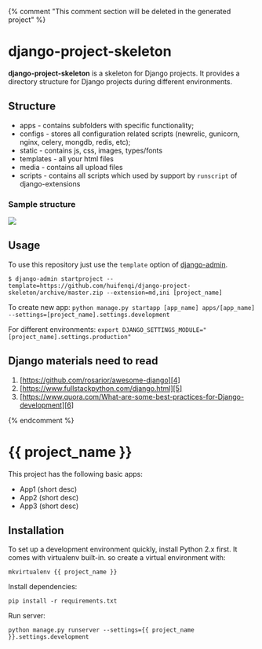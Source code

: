 {% comment "This comment section will be deleted in the generated project" %}

# django-project-skeleton

**django-project-skeleton** is a skeleton for Django projects. It provides a directory structure for Django projects during different environments.

## Structure

* apps - contains subfolders with specific functionality;
* configs - stores all configuration related scripts (newrelic, gunicorn, nginx, celery, mongdb, redis, etc);
* static - contains js, css, images, types/fonts
* templates - all your html files
* media - contains all upload files
* scripts - contains all scripts which used by support by `runscript` of django-extensions

### Sample structure

![][structure]

## Usage

To use this repository just use the `template` option of [django-admin][3].

	$ django-admin startproject --template=https://github.com/huifenqi/django-project-skeleton/archive/master.zip --extension=md,ini [project_name]

To create new app: `python manage.py startapp [app_name] apps/[app_name] --settings=[project_name].settings.development`

For different environments: `export DJANGO_SETTINGS_MODULE="[project_name].settings.production"`

## Django materials need to read

1. [https://github.com/rosarior/awesome-django][4]
2. [https://www.fullstackpython.com/django.html][5]
3. [https://www.quora.com/What-are-some-best-practices-for-Django-development][6]

[3]:	https://docs.djangoproject.com/en/1.8/ref/django-admin/#startproject-projectname-destination
[4]:	https://github.com/rosarior/awesome-django
[5]:	https://www.fullstackpython.com/django.html
[6]:	https://www.quora.com/What-are-some-best-practices-for-Django-development

[structure]:      media/structure.png

{% endcomment %}

# {{ project_name }}

This project has the following basic apps:

* App1 (short desc)
* App2 (short desc)
* App3 (short desc)

## Installation

To set up a development environment quickly, install Python 2.x first. It
comes with virtualenv built-in. so create a virtual environment with:

`mkvirtualenv {{ project_name }}`

Install dependencies:

`pip install -r requirements.txt`

Run server:

`python manage.py runserver --settings={{ project_name }}.settings.development`
